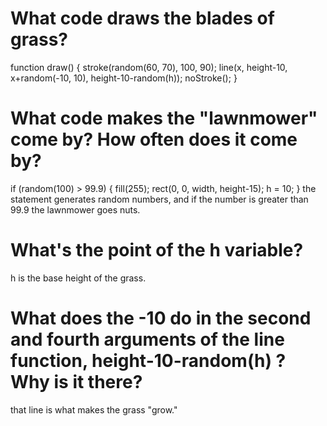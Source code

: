 # What code draws the blades of grass?
  function draw() {
    stroke(random(60, 70), 100, 90);
    line(x, height-10, x+random(-10, 10), height-10-random(h));
    noStroke();
  }

# What code makes the "lawnmower" come by? How often does it come by?
  if (random(100) > 99.9) {
    fill(255);
    rect(0, 0, width, height-15);
    h = 10;
  }
  the statement generates random numbers, and if the number is greater than 99.9 the lawnmower goes nuts.

# What's the point of the h variable?
  h is the base height of the grass.

# What does the -10 do in the second and fourth arguments of the line function, height-10-random(h) ? Why is it there?
  that line is what makes the grass "grow."
